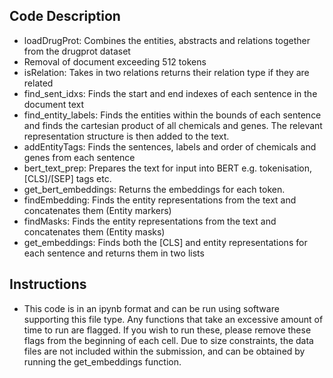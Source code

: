 ## Code Description

* loadDrugProt: Combines the entities, abstracts and relations together from the drugprot dataset
* Removal of document exceeding 512 tokens
* isRelation: Takes in two relations returns their relation type if they are related
* find_sent_idxs: Finds the start and end indexes of each sentence in the document text
* find_entity_labels: Finds the entities within the bounds of each sentence and finds the cartesian product of all chemicals and genes. The relevant representation structure is then added to the text.
* addEntityTags: Finds the sentences, labels and order of chemicals and genes from each sentence
* bert_text_prep: Prepares the text for input into BERT e.g. tokenisation, [CLS]/[SEP] tags etc.
* get_bert_embeddings: Returns the embeddings for each token.
* findEmbedding: Finds the entity representations from the text and concatenates them (Entity markers)
* findMasks: Finds the entity representations from the text and concatenates them (Entity masks)
* get_embeddings: Finds both the [CLS] and entity representations for each sentence and returns them in two lists

## Instructions

* This code is in an ipynb format and can be run using software supporting this file type. Any functions that take an excessive amount of time to run are flagged. If you wish to run these, please remove these flags from the beginning of each cell. Due to size constraints, the data files are not included within the submission, and can be obtained by running the get_embeddings function.

